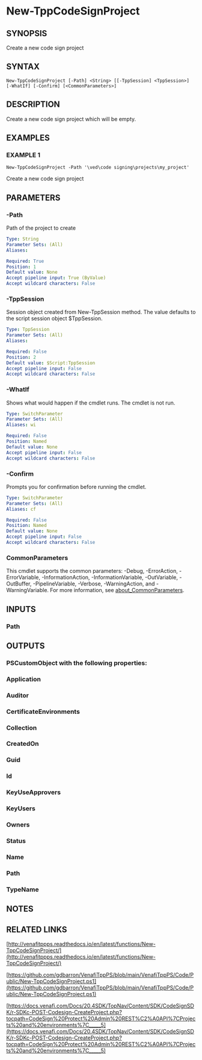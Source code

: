 # New-TppCodeSignProject

## SYNOPSIS
Create a new code sign project

## SYNTAX

```
New-TppCodeSignProject [-Path] <String> [[-TppSession] <TppSession>] [-WhatIf] [-Confirm] [<CommonParameters>]
```

## DESCRIPTION
Create a new code sign project which will be empty.

## EXAMPLES

### EXAMPLE 1
```
New-TppCodeSignProject -Path '\ved\code signing\projects\my_project'
```

Create a new code sign project

## PARAMETERS

### -Path
Path of the project to create

```yaml
Type: String
Parameter Sets: (All)
Aliases:

Required: True
Position: 1
Default value: None
Accept pipeline input: True (ByValue)
Accept wildcard characters: False
```

### -TppSession
Session object created from New-TppSession method. 
The value defaults to the script session object $TppSession.

```yaml
Type: TppSession
Parameter Sets: (All)
Aliases:

Required: False
Position: 2
Default value: $Script:TppSession
Accept pipeline input: False
Accept wildcard characters: False
```

### -WhatIf
Shows what would happen if the cmdlet runs.
The cmdlet is not run.

```yaml
Type: SwitchParameter
Parameter Sets: (All)
Aliases: wi

Required: False
Position: Named
Default value: None
Accept pipeline input: False
Accept wildcard characters: False
```

### -Confirm
Prompts you for confirmation before running the cmdlet.

```yaml
Type: SwitchParameter
Parameter Sets: (All)
Aliases: cf

Required: False
Position: Named
Default value: None
Accept pipeline input: False
Accept wildcard characters: False
```

### CommonParameters
This cmdlet supports the common parameters: -Debug, -ErrorAction, -ErrorVariable, -InformationAction, -InformationVariable, -OutVariable, -OutBuffer, -PipelineVariable, -Verbose, -WarningAction, and -WarningVariable. For more information, see [about_CommonParameters](http://go.microsoft.com/fwlink/?LinkID=113216).

## INPUTS

### Path
## OUTPUTS

### PSCustomObject with the following properties:
###     Application
###     Auditor
###     CertificateEnvironments
###     Collection
###     CreatedOn
###     Guid
###     Id
###     KeyUseApprovers
###     KeyUsers
###     Owners
###     Status
###     Name
###     Path
###     TypeName
## NOTES

## RELATED LINKS

[http://venafitppps.readthedocs.io/en/latest/functions/New-TppCodeSignProject/](http://venafitppps.readthedocs.io/en/latest/functions/New-TppCodeSignProject/)

[https://github.com/gdbarron/VenafiTppPS/blob/main/VenafiTppPS/Code/Public/New-TppCodeSignProject.ps1](https://github.com/gdbarron/VenafiTppPS/blob/main/VenafiTppPS/Code/Public/New-TppCodeSignProject.ps1)

[https://docs.venafi.com/Docs/20.4SDK/TopNav/Content/SDK/CodeSignSDK/r-SDKc-POST-Codesign-CreateProject.php?tocpath=CodeSign%20Protect%20Admin%20REST%C2%A0API%7CProjects%20and%20environments%7C_____5](https://docs.venafi.com/Docs/20.4SDK/TopNav/Content/SDK/CodeSignSDK/r-SDKc-POST-Codesign-CreateProject.php?tocpath=CodeSign%20Protect%20Admin%20REST%C2%A0API%7CProjects%20and%20environments%7C_____5)

